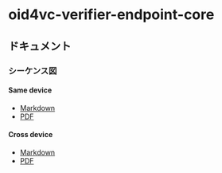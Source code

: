 # oid4vc-verifier-endpoint-core

## ドキュメント

### シーケンス図

#### Same device

- [Markdown](docs/sequence/same_device.md)
- [PDF](docs/sequence/same_device.pdf)

#### Cross device

- [Markdown](docs/sequence/cross_device.md)
- [PDF](docs/sequence/cross_device.pdf)